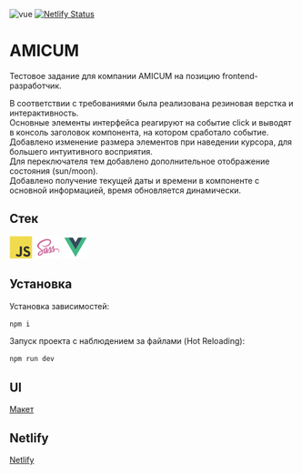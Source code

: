 ![vue](https://img.shields.io/github/languages/top/alheym/AMICUM?style=flat-square&color=%2325c2a0) [![Netlify Status](https://api.netlify.com/api/v1/badges/03b1b1af-a758-4435-a310-7aefbbbb7f4b/deploy-status)](https://app.netlify.com/sites/chipper-puffpuff-61478f/deploys)

# AMICUM

Тестовое задание для компании AMICUM на позицию frontend-разработчик.  

В соответствии с требованиями была реализована резиновая верстка и интерактивность.  
Основные элементы интерфейса реагируют на событие click и выводят в консоль заголовок компонента, на котором сработало событие.  
Добавлено изменение размера элементов при наведении курсора, для большего интуитивного восприятия.  
Для переключателя тем добавлено дополнительное отображение состояния (sun/moon).  
Добавлено получение текущей даты и времени в компоненте с основной информацией, время обновляется динамически.

## Стек

<div>
	<img src="https://github.com/devicons/devicon/blob/master/icons/javascript/javascript-original.svg" title="JS" alt="JS" width="40" height="40"/>&nbsp;
	<img src="https://github.com/devicons/devicon/blob/master/icons/sass/sass-original.svg" title="Sass" alt="Sass" width="40" height="40"/>&nbsp;
	<img src="https://github.com/devicons/devicon/blob/master/icons/vuejs/vuejs-original.svg" title="Vue" alt="Vue" width="40" height="40"/>&nbsp;
</div>

## Установка

Установка зависимостей:

```bash
npm i
```

Запуск проекта с наблюдением за файлами (Hot Reloading):

```bash
npm run dev
```

## UI
[Макет](https://www.figma.com/file/z6Od6tdbv55VyyQODynkg4/ТЗ-Фронт-энд?type=whiteboard&node-id=0-1&t=XvpHoS9TsVxjon75-0)

## Netlify
[Netlify](https://chipper-puffpuff-61478f.netlify.app/)
